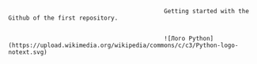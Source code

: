                                                 Getting started with the Github of the first repository.


                                                ![Лого Python](https://upload.wikimedia.org/wikipedia/commons/c/c3/Python-logo-notext.svg)
                                                               









